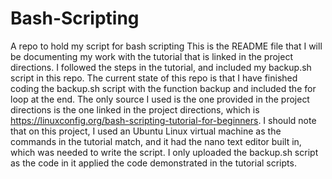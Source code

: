 # Bash-Scripting
A repo to hold my script for bash scripting
This is the README file that I will be documenting my work with the tutorial that is linked in the project directions. I followed the steps in the tutorial, and
included my backup.sh script in this repo. The current state of this repo is that I have finished coding the backup.sh script with the function backup and included the for loop at the end. The only source I used is the one provided in the project directions is the one linked in the project directions, which is https://linuxconfig.org/bash-scripting-tutorial-for-beginners. I should note that on this project, I used an Ubuntu Linux virtual machine as the commands in the tutorial match, and it had the nano text editor built in, which was needed to write the script. I only uploaded the backup.sh script as the code in it applied the code demonstrated in the tutorial scripts.
